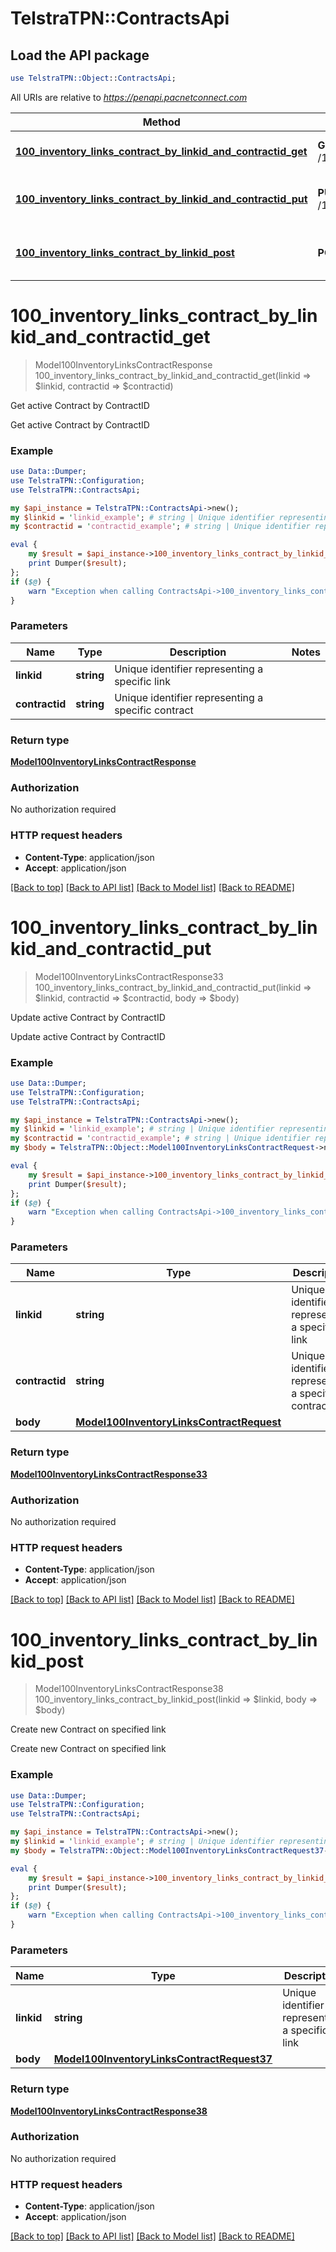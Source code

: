 # TelstraTPN::ContractsApi

## Load the API package
```perl
use TelstraTPN::Object::ContractsApi;
```

All URIs are relative to *https://penapi.pacnetconnect.com*

Method | HTTP request | Description
------------- | ------------- | -------------
[**100_inventory_links_contract_by_linkid_and_contractid_get**](ContractsApi.md#100_inventory_links_contract_by_linkid_and_contractid_get) | **GET** /1.0.0/inventory/links/{linkid}/contract/{contractid} | Get active Contract by ContractID
[**100_inventory_links_contract_by_linkid_and_contractid_put**](ContractsApi.md#100_inventory_links_contract_by_linkid_and_contractid_put) | **PUT** /1.0.0/inventory/links/{linkid}/contract/{contractid} | Update active Contract by ContractID
[**100_inventory_links_contract_by_linkid_post**](ContractsApi.md#100_inventory_links_contract_by_linkid_post) | **POST** /1.0.0/inventory/links/{linkid}/contract | Create new Contract on specified link


# **100_inventory_links_contract_by_linkid_and_contractid_get**
> Model100InventoryLinksContractResponse 100_inventory_links_contract_by_linkid_and_contractid_get(linkid => $linkid, contractid => $contractid)

Get active Contract by ContractID

Get active Contract by ContractID

### Example 
```perl
use Data::Dumper;
use TelstraTPN::Configuration;
use TelstraTPN::ContractsApi;

my $api_instance = TelstraTPN::ContractsApi->new();
my $linkid = 'linkid_example'; # string | Unique identifier representing a specific link
my $contractid = 'contractid_example'; # string | Unique identifier representing a specific contract

eval { 
    my $result = $api_instance->100_inventory_links_contract_by_linkid_and_contractid_get(linkid => $linkid, contractid => $contractid);
    print Dumper($result);
};
if ($@) {
    warn "Exception when calling ContractsApi->100_inventory_links_contract_by_linkid_and_contractid_get: $@\n";
}
```

### Parameters

Name | Type | Description  | Notes
------------- | ------------- | ------------- | -------------
 **linkid** | **string**| Unique identifier representing a specific link | 
 **contractid** | **string**| Unique identifier representing a specific contract | 

### Return type

[**Model100InventoryLinksContractResponse**](Model100InventoryLinksContractResponse.md)

### Authorization

No authorization required

### HTTP request headers

 - **Content-Type**: application/json
 - **Accept**: application/json

[[Back to top]](#) [[Back to API list]](../README.md#documentation-for-api-endpoints) [[Back to Model list]](../README.md#documentation-for-models) [[Back to README]](../README.md)

# **100_inventory_links_contract_by_linkid_and_contractid_put**
> Model100InventoryLinksContractResponse33 100_inventory_links_contract_by_linkid_and_contractid_put(linkid => $linkid, contractid => $contractid, body => $body)

Update active Contract by ContractID

Update active Contract by ContractID

### Example 
```perl
use Data::Dumper;
use TelstraTPN::Configuration;
use TelstraTPN::ContractsApi;

my $api_instance = TelstraTPN::ContractsApi->new();
my $linkid = 'linkid_example'; # string | Unique identifier representing a specific link
my $contractid = 'contractid_example'; # string | Unique identifier representing a specific contract
my $body = TelstraTPN::Object::Model100InventoryLinksContractRequest->new(); # Model100InventoryLinksContractRequest | 

eval { 
    my $result = $api_instance->100_inventory_links_contract_by_linkid_and_contractid_put(linkid => $linkid, contractid => $contractid, body => $body);
    print Dumper($result);
};
if ($@) {
    warn "Exception when calling ContractsApi->100_inventory_links_contract_by_linkid_and_contractid_put: $@\n";
}
```

### Parameters

Name | Type | Description  | Notes
------------- | ------------- | ------------- | -------------
 **linkid** | **string**| Unique identifier representing a specific link | 
 **contractid** | **string**| Unique identifier representing a specific contract | 
 **body** | [**Model100InventoryLinksContractRequest**](Model100InventoryLinksContractRequest.md)|  | [optional] 

### Return type

[**Model100InventoryLinksContractResponse33**](Model100InventoryLinksContractResponse33.md)

### Authorization

No authorization required

### HTTP request headers

 - **Content-Type**: application/json
 - **Accept**: application/json

[[Back to top]](#) [[Back to API list]](../README.md#documentation-for-api-endpoints) [[Back to Model list]](../README.md#documentation-for-models) [[Back to README]](../README.md)

# **100_inventory_links_contract_by_linkid_post**
> Model100InventoryLinksContractResponse38 100_inventory_links_contract_by_linkid_post(linkid => $linkid, body => $body)

Create new Contract on specified link

Create new Contract on specified link

### Example 
```perl
use Data::Dumper;
use TelstraTPN::Configuration;
use TelstraTPN::ContractsApi;

my $api_instance = TelstraTPN::ContractsApi->new();
my $linkid = 'linkid_example'; # string | Unique identifier representing a specific link
my $body = TelstraTPN::Object::Model100InventoryLinksContractRequest37->new(); # Model100InventoryLinksContractRequest37 | 

eval { 
    my $result = $api_instance->100_inventory_links_contract_by_linkid_post(linkid => $linkid, body => $body);
    print Dumper($result);
};
if ($@) {
    warn "Exception when calling ContractsApi->100_inventory_links_contract_by_linkid_post: $@\n";
}
```

### Parameters

Name | Type | Description  | Notes
------------- | ------------- | ------------- | -------------
 **linkid** | **string**| Unique identifier representing a specific link | 
 **body** | [**Model100InventoryLinksContractRequest37**](Model100InventoryLinksContractRequest37.md)|  | [optional] 

### Return type

[**Model100InventoryLinksContractResponse38**](Model100InventoryLinksContractResponse38.md)

### Authorization

No authorization required

### HTTP request headers

 - **Content-Type**: application/json
 - **Accept**: application/json

[[Back to top]](#) [[Back to API list]](../README.md#documentation-for-api-endpoints) [[Back to Model list]](../README.md#documentation-for-models) [[Back to README]](../README.md)

